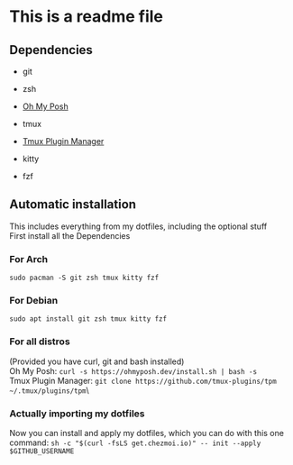 # This is a readme file

## Dependencies
* git
* zsh
* [Oh My Posh](https://ohmyposh.dev/docs/installation/linux)

* tmux
* [Tmux Plugin Manager](https://github.com/tmux-plugins/tpm)
* kitty
* fzf

## Automatic installation
This includes everything from my dotfiles, including the optional stuff\
First install all the Dependencies

### For Arch
`sudo pacman -S git zsh tmux kitty fzf`

### For Debian
`sudo apt install git zsh tmux kitty fzf`

### For all distros
(Provided you have curl, git and bash installed)\
Oh My Posh: `curl -s https://ohmyposh.dev/install.sh | bash -s`\
Tmux Plugin Manager: `git clone https://github.com/tmux-plugins/tpm ~/.tmux/plugins/tpm`\

### Actually importing my dotfiles
Now you can install and apply my dotfiles, which you can do with this one command:
`sh -c "$(curl -fsLS get.chezmoi.io)" -- init --apply $GITHUB_USERNAME`

